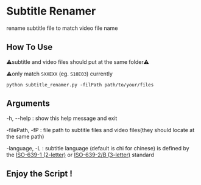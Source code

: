 # Subtitle Renamer
rename subtitle file to match video file name

## How To Use
⚠️subtitle and video files should put at the same folder⚠️

⚠️only match `SXXEXX` (eg. `S10E03`) currently
```
python subtitle_renamer.py -filPath path/to/your/files
```

## Arguments
 -h, --help : show this help message and exit

  -filePath, -fP : file path to subtitle files and video files(they should locate at the same path)

  -language, -L  : subtitle language (default is chi for chinese) is defined by the [ISO-639-1 (2-letter)](http://en.wikipedia.org/wiki/List_of_ISO_639-1_codes) or [ISO-639-2/B (3-letter)](https://en.wikipedia.org/wiki/List_of_ISO_639-2_codes) standard

## Enjoy the Script !
